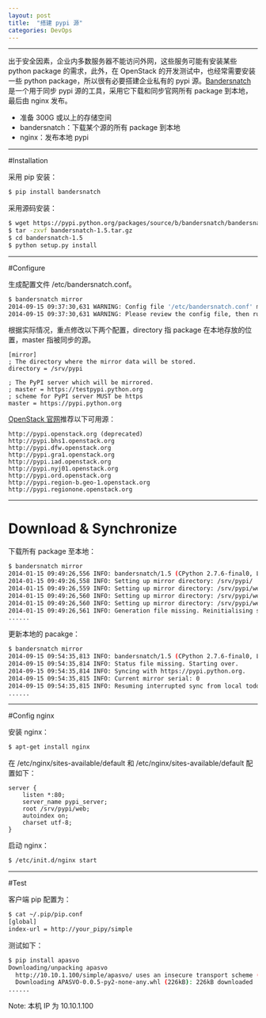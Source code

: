 ```yaml
---
layout: post
title:  "搭建 pypi 源"
categories: DevOps
---
```


----------

出于安全因素，企业内多数服务器不能访问外网，这些服务可能有安装某些 python package 的需求，此外，在 OpenStack 的开发测试中，也经常需要安装一些 python package，所以很有必要搭建企业私有的 pypi 源。[Bandersnatch](https://pypi.python.org/pypi/bandersnatch) 是一个用于同步 pypi 源的工具，采用它下载和同步官网所有 package 到本地，最后由 nginx 发布。

- 准备 300G 或以上的存储空间
- bandersnatch：下载某个源的所有 package 到本地
- nginx：发布本地 pypi

-----------

#Installation

采用 pip 安装：

```bash
$ pip install bandersnatch
```
采用源码安装：

```bash
$ wget https://pypi.python.org/packages/source/b/bandersnatch/bandersnatch-1.5.tar.gz
$ tar -zxvf bandersnatch-1.5.tar.gz
$ cd bandersnatch-1.5
$ python setup.py install
```

-----------

#Configure

生成配置文件 /etc/bandersnatch.conf。

```bash
$ bandersnatch mirror
2014-09-15 09:37:30,631 WARNING: Config file '/etc/bandersnatch.conf' missing, creating default config.
2014-09-15 09:37:30,631 WARNING: Please review the config file, then run 'bandersnatch' again.
```

根据实际情况，重点修改以下两个配置，directory 指 package 在本地存放的位置，master 指被同步的源。

```
[mirror]
; The directory where the mirror data will be stored.
directory = /srv/pypi

; The PyPI server which will be mirrored.
; master = https://testpypi.python.org
; scheme for PyPI server MUST be https
master = https://pypi.python.org
```
[OpenStack 官网](http://docs.openstack.org/infra/system-config/bandersnatch.html)推荐以下可用源：

```	
http://pypi.openstack.org (deprecated)
http://pypi.bhs1.openstack.org
http://pypi.dfw.openstack.org
http://pypi.gra1.openstack.org
http://pypi.iad.openstack.org
http://pypi.nyj01.openstack.org
http://pypi.ord.openstack.org
http://pypi.region-b.geo-1.openstack.org
http://pypi.regionone.openstack.org
```

----------
# Download & Synchronize

下载所有 package 至本地：

```bash
$ bandersnatch mirror
2014-01-15 09:49:26,556 INFO: bandersnatch/1.5 (CPython 2.7.6-final0, Linux 3.19.0-37-generic x86_64)
2014-01-15 09:49:26,558 INFO: Setting up mirror directory: /srv/pypi/
2014-01-15 09:49:26,559 INFO: Setting up mirror directory: /srv/pypi/web/simple
2014-01-15 09:49:26,560 INFO: Setting up mirror directory: /srv/pypi/web/packages
2014-01-15 09:49:26,560 INFO: Setting up mirror directory: /srv/pypi/web/local-stats/days
2014-01-15 09:49:26,561 INFO: Generation file missing. Reinitialising status files.
......
```

更新本地的 pacakge：

```bash
$ bandersnatch mirror
2014-09-15 09:54:35,813 INFO: bandersnatch/1.5 (CPython 2.7.6-final0, Linux 3.19.0-37-generic x86_64)
2014-09-15 09:54:35,814 INFO: Status file missing. Starting over.
2014-09-15 09:54:35,814 INFO: Syncing with https://pypi.python.org.
2014-09-15 09:54:35,815 INFO: Current mirror serial: 0
2014-09-15 09:54:35,815 INFO: Resuming interrupted sync from local todo list.
......
```

----------

#Config nginx

安装 nginx：

```bash
$ apt-get install nginx
```

在 /etc/nginx/sites-available/default 和 /etc/nginx/sites-available/default 配置如下：
```
server {
    listen *:80;
    server_name pypi_server;
    root /srv/pypi/web;
    autoindex on;
    charset utf-8;
}
```

启动 nginx：

```bash
$ /etc/init.d/nginx start
```

----------

#Test

客户端 pip 配置为：

```bash
$ cat ~/.pip/pip.conf
[global]
index-url = http://your_pipy/simple
```

测试如下：

```bash
$ pip install apasvo
Downloading/unpacking apasvo
  http://10.10.1.100/simple/apasvo/ uses an insecure transport scheme (http). Consider using https if 10.10.1.100 has it available
  Downloading APASVO-0.0.5-py2-none-any.whl (226kB): 226kB downloaded
......
```
Note: 本机 IP 为 10.10.1.100